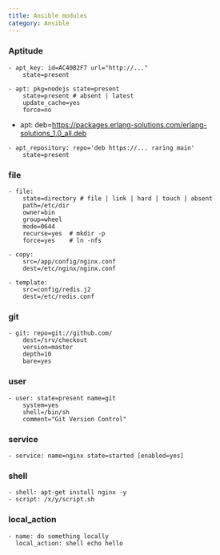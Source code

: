 ```yaml
---
title: Ansible modules
category: Ansible
---
```


### Aptitude

    - apt_key: id=AC40B2F7 url="http://..."
        state=present

    - apt: pkg=nodejs state=present
        state=present # absent | latest
        update_cache=yes
        force=no

   - apt: deb=https://packages.erlang-solutions.com/erlang-solutions_1.0_all.deb

    - apt_repository: repo='deb https://... raring main'
        state=present

### file

    - file:
        state=directory # file | link | hard | touch | absent
        path=/etc/dir
        owner=bin
        group=wheel
        mode=0644
        recurse=yes  # mkdir -p
        force=yes    # ln -nfs

    - copy:
        src=/app/config/nginx.conf
        dest=/etc/nginx/nginx.conf

    - template:
        src=config/redis.j2
        dest=/etc/redis.conf

### git

    - git: repo=git://github.com/
        dest=/srv/checkout
        version=master
        depth=10
        bare=yes

### user
    - user: state=present name=git
        system=yes
        shell=/bin/sh
        comment="Git Version Control"

### service

    - service: name=nginx state=started [enabled=yes]

### shell

    - shell: apt-get install nginx -y
    - script: /x/y/script.sh

### local_action

    - name: do something locally
      local_action: shell echo hello
